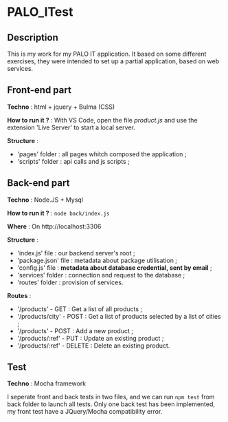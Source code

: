 # PALO_ITest
## Description
This is my work for my PALO IT application. It based on some different exercises, they were intended to set up a partial application, based on web services.
## Front-end part
**Techno** : html + jquery + Bulma (CSS)

**How to run it ?** : With VS Code, open the file *product.js* and use the extension 'Live Server' to start a local server.

**Structure** : 
 - 'pages' folder : all pages whitch composed the application ;
 - 'scripts' folder : api calls and js scripts ;

## Back-end part
**Techno** : Node.JS + Mysql

**How to run it ?** : `node back/index.js`

**Where** : On http://localhost:3306

**Structure** : 
 - 'index.js' file : our backend server's root ;
 - 'package.json' file : metadata about package utilisation ;
 - 'config.js' file : **metadata about database credential, sent by email** ;
 - 'services' folder : connection and request to the database ; 
 - 'routes' folder : provision of services.

**Routes** : 
 - '/products' - GET : Get a list of all products ;
 - '/products/city' - POST : Get a list of products selected by a list of cities ;
 - '/products' - POST : Add a new product ;
 - '/products/:ref' - PUT : Update an existing product ;
 - '/products/:ref' - DELETE : Delete an existing product.

## Test
**Techno** : Mocha framework

I seperate front and back tests in two files, and we can run `npm test` from back folder to launch all tests. Only one back test has been implemented, my front test have a JQuery/Mocha compatibility error.
